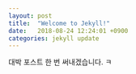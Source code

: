 ```yaml
---
layout: post
title:  "Welcome to Jekyll!"
date:   2018-08-24 12:24:01 +0900
categories: jekyll update
---
```

대박 포스트 한 번 써내겠습니다. ㅋ

[jekyll-docs]: https://jekyllrb.com/docs/home
[jekyll-gh]:   https://github.com/jekyll/jekyll
[jekyll-talk]: https://talk.jekyllrb.com/
